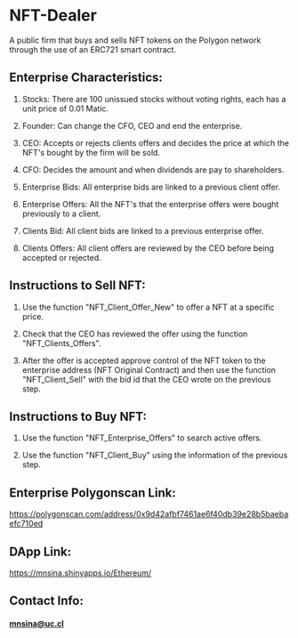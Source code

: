 # NFT-Dealer
A public firm that buys and sells NFT tokens on the Polygon network through the use of an ERC721 smart contract.

## Enterprise Characteristics:

1) Stocks: There are 100 unissued stocks without voting rights, each has a unit price of 0.01 Matic. 
 
2) Founder: Can change the CFO, CEO and end the enterprise. 
 
3) CEO: Accepts or rejects clients offers and decides the price at which the NFT's bought by the firm will be sold. 
 
4) CFO: Decides the amount and when dividends are pay to shareholders. 
 
5) Enterprise Bids: All enterprise bids are linked to a previous client offer.
 
6) Enterprise Offers: All the NFT's that the enterprise offers were bought previously to a client.
 
7) Clients Bid: All client bids are linked to a previous enterprise offer. 
 
8) Clients Offers: All client offers are reviewed by the CEO before being accepted or rejected. 

## Instructions to Sell NFT:

1) Use the function "NFT_Client_Offer_New" to offer a NFT at a specific price.
 
2) Check that the CEO has reviewed the offer using the function "NFT_Clients_Offers".  
 
3) After the offer is accepted approve control of the NFT token to the enterprise address (NFT Original Contract) and then use the function "NFT_Client_Sell" with the bid id that the CEO wrote on the previous step. 

## Instructions to Buy NFT:

1) Use the function "NFT_Enterprise_Offers" to search active offers.
 
2) Use the function "NFT_Client_Buy" using the information of the previous step.

## Enterprise Polygonscan Link:
https://polygonscan.com/address/0x9d42afbf7461ae6f40db39e28b5baebaefc710ed

## DApp Link:
https://mnsina.shinyapps.io/Ethereum/

## Contact Info:
#### mnsina@uc.cl

